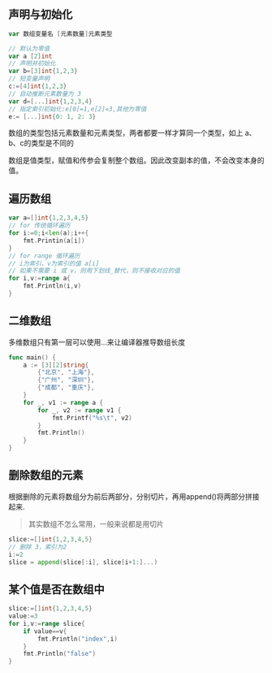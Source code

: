## 声明与初始化
```go
var 数组变量名 [元素数量]元素类型
```
```go
// 默认为零值
var a [2]int
// 声明并初始化
var b=[3]int{1,2,3}
// 短变量声明
c:=[4]int{1,2,3}
// 自动推断元素数量为 3
var d=[...]int{1,2,3,4}
// 指定索引初始化:e[0]=1,e[2]=3,其他为零值
e:= [...]int{0: 1, 2: 3}
```
数组的类型包括元素数量和元素类型，两者都要一样才算同一个类型，如上 a、b、c的类型是不同的

数组是值类型，赋值和传参会复制整个数组。因此改变副本的值，不会改变本身的值。

## 遍历数组
```go
var a=[]int{1,2,3,4,5}
// for 传统循环遍历
for i:=0;i<len(a);i++{
    fmt.Printin(a[i])
}
// for range 循环遍历
// i为索引，v为索引的值 a[i]
// 如果不需要 i 或 v，则用下划线_替代，则不接收对应的值
for i,v:=range a{
    fmt.Println(i,v)
}
```
## 二维数组
多维数组只有第一层可以使用...来让编译器推导数组长度
```go
func main() {
	a := [3][2]string{
		{"北京", "上海"},
		{"广州", "深圳"},
		{"成都", "重庆"},
	}
	for _, v1 := range a {
		for _, v2 := range v1 {
			fmt.Printf("%s\t", v2)
		}
		fmt.Println()
	}
}
```
## 删除数组的元素
根据删除的元素将数组分为前后两部分，分别切片，再用append()将两部分拼接起来.
> 其实数组不怎么常用，一般来说都是用切片
```go
slice:=[]int{1,2,3,4,5}
// 删除 3，索引为2
i:=2
slice = append(slice[:i], slice[i+1:]...)
```
## 某个值是否在数组中
```go
slice:=[]int{1,2,3,4,5}
value:=3
for i,v:=range slice{
    if value==v{
        fmt.Println("index",i)
    }
    fmt.Println("false")
}
```

